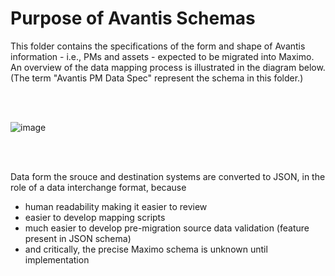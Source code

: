 # Purpose of Avantis Schemas

This folder contains the specifications of the form and shape of Avantis information - i.e., PMs and assets - expected to be migrated into Maximo.  An overview of the data mapping process is illustrated in the diagram below. (The term "Avantis PM Data Spec" represent the schema in this folder.)

<br/><br/>

![image](https://github.com/user-attachments/assets/861cfe8d-fcc7-460c-a7b2-e6c819453b73)

<br/><br/>

Data form the srouce and destination systems are converted to JSON, in the role of a data interchange format, because

* human readability making it easier to review
* easier to develop mapping scripts
* much easier to develop pre-migration source data validation (feature present in JSON schema)
* and critically, the precise Maximo schema is unknown until implementation 
